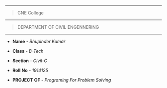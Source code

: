 --------
> GNE College
--------
> DEPARTMENT OF CIVIL ENGENNERING
- - - - - - - - 

* **Name** - *Bhupinder* *Kumar*

* **Class** -  *B-Tech*

* **Section** - *Civil-C*

* **Roll** **No** - *1914125*

* **PROJECT** **OF**  -  *Programing For Problem Solving*
